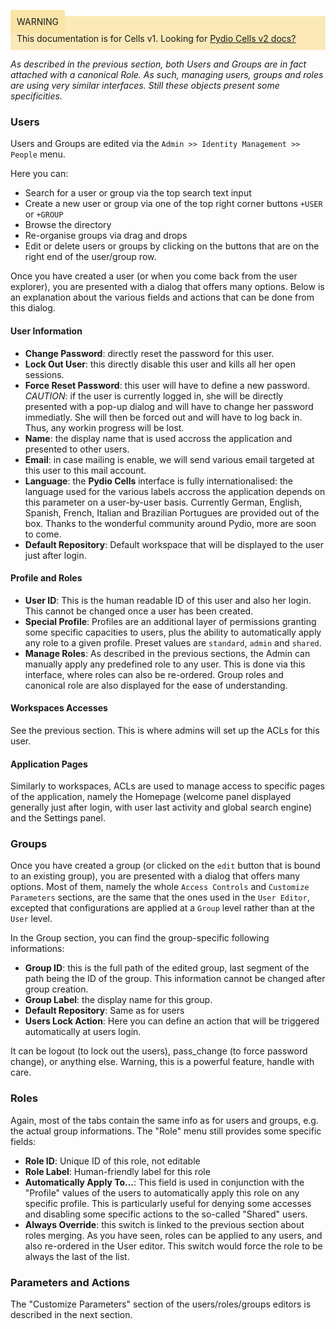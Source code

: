 <div style="background-color: #fbe9b7;font-size: 14px;">
<span style="background-color: #fae4a6;padding: 10px;">WARNING</span>
<span style="padding: 10px;display: inline-block;">This documentation is for Cells v1. Looking for <a href="https://pydio.com/en/docs/cells/v2/quick-start">Pydio Cells v2 docs?</a></span>
</div>

_As described in the previous section, both Users and Groups are in fact attached with a canonical Role. As such, managing users, groups and roles are using very similar interfaces. Still these objects present some specificities._

### Users

Users and Groups are edited via the `Admin >> Identity Management >> People` menu.

Here you can:

- Search for a user or group via the top search text input
- Create a new user or group via one of the top right corner buttons `+USER` or `+GROUP`
- Browse the directory
- Re-organise groups via drag and drops
- Edit or delete users or groups by clicking on the buttons that are on the right end of the user/group row.  

Once you have created a user (or when you come back from the user explorer), you are presented with a dialog that offers many options. Below is an explanation about the various fields and actions that can be done from this dialog.

#### User Information

- **Change Password**: directly reset the password for this user.
- **Lock Out User**: this directly disable this user and kills all her open sessions.
- **Force Reset Password**: this user will have to define a new password. *CAUTION*: if the user is currently logged in, she will be directly presented with a pop-up dialog and will have to change her password immediatly. She will then be forced out and will have to log back in. Thus, any workin progress will be lost.
- **Name**: the display name that is used accross the application and presented to other users.
- **Email**: in case mailing is enable, we will send various email targeted at this user to this mail account.
- **Language**: the **Pydio Cells** interface is fully internationalised: the language used for the various labels accross the application depends on this parameter on a user-by-user basis. Currently German, English, Spanish, French, Italian and Brazilian Portugues are provided out of the box. Thanks to the wonderful community around Pydio, more are soon to come.
- **Default Repository**: Default workspace that will be displayed to the user just after login.

#### Profile and Roles

- **User ID**: This is the human readable ID of this user and also her login. This cannot be changed once a user has been created.
- **Special Profile**: Profiles are an additional layer of permissions granting some specific capacities to users, plus the ability to automatically apply any role to a given profile. Preset values are `standard`, `admin` and `shared`.
- **Manage Roles**: As described in the previous sections, the Admin can manually apply any predefined role to any user. This is done via this interface, where roles can also be re-ordered. Group roles and canonical role are also displayed for the ease of understanding.

#### Workspaces Accesses

See the previous section. This is where admins will set up the ACLs for this user.

#### Application Pages

Similarly to workspaces, ACLs are used to manage access to specific pages of the application, namely the Homepage (welcome panel displayed generally just after login, with user last activity and global search engine) and the Settings panel.

### Groups

Once you have created a group (or clicked on the `edit` button that is bound to an existing group), you are presented with a dialog that offers many options.
Most of them, namely the whole `Access Controls` and `Customize Parameters` sections, are the same that the ones used in the `User Editor`, excepted that configurations are applied at a `Group` level rather than at the `User` level.

In the Group section, you can find the group-specific following informations: 

- **Group ID**: this is the full path of the edited group, last segment of the path being the ID of the group. This information cannot be changed after group creation.
- **Group Label**: the display name for this group.
- **Default Repository**: Same as for users
- **Users Lock Action**: Here you can define an action that will be triggered automatically at users login. 

It can be logout (to lock out the users), pass_change (to force password change), or anything else. Warning, this is a powerful feature, handle with care.

### Roles

Again, most of the tabs contain the same info as for users and groups, e.g. the actual group informations. The "Role" menu still provides some specific fields:

- **Role ID**: Unique ID of this role, not editable
- **Role Label**: Human-friendly label for this role
- **Automatically Apply To...**: This field is used in conjunction with the "Profile" values of the users to automatically apply this role on any specific profile. This is particularly useful for denying some accesses and disabling some specific actions to the so-called "Shared" users.
- **Always Override**: this switch is linked to the previous section about roles merging. As you have seen, roles can be applied to any users, and also re-ordered in the User editor. This switch would force the role to be always the last of the list.

### Parameters and Actions

The "Customize Parameters" section of the users/roles/groups editors is described in the next section.